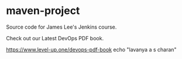 # maven-project
Source code for James Lee's Jenkins course.

Check out our Latest DevOps PDF book.

https://www.level-up.one/devops-pdf-book
echo "lavanya a s charan"
